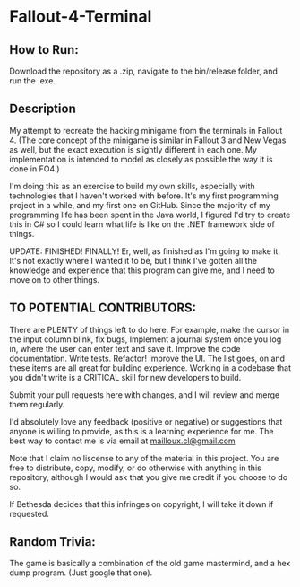 # Fallout-4-Terminal

## How to Run:
Download the repository as a .zip, navigate to the bin/release folder, and run the .exe.

## Description
My attempt to recreate the hacking minigame from the terminals in Fallout 4. (The core concept of the minigame is similar in Fallout 3 
and New Vegas as well, but the exact execution is slightly different in each one. My implementation is intended to model as closely as 
possible the way it is done in FO4.)

I'm doing this as an exercise to build my own skills, especially with technologies that I haven't worked with before. It's my first 
programming project in a while, and my first one on GitHub. Since the majority of my programming life has been spent in the Java world, 
I figured I'd try to create this in C# so I could learn what life is like on the .NET framework side of things.

UPDATE: FINISHED! FINALLY! Er, well, as finished as I'm going to make it. It's not exactly where I wanted it to be, but I think I've
gotten all the knowledge and experience that this program can give me, and I need to move on to other things.

## TO POTENTIAL CONTRIBUTORS: 
There are PLENTY of things left to do here. For example, make the cursor in the input column blink, fix bugs, 
Implement a journal system once you log in, where the user can enter text and save it. Improve the code documentation. Write tests.
Refactor! Improve the UI. The list goes, on and these items are all great for building experience. Working in a codebase that you didn't 
write is a CRITICAL skill for new developers to build.

Submit your pull requests here with changes, and I will review and merge them regularly.

I'd absolutely love any feedback (positive or negative) or suggestions that anyone is willing to provide, as this is a learning 
experience for me. The best way to contact me is via email at mailloux.cl@gmail.com

Note that I claim no liscense to any of the material in this project. You are free to distribute, copy, modify, or do otherwise with 
anything in this repository, although I would ask that you give me credit if you choose to do so.

If Bethesda decides that this infringes on copyright, I will take it down if requested.

## Random Trivia: 
The game is basically a combination of the old game mastermind, and a hex dump program. (Just google that one).
